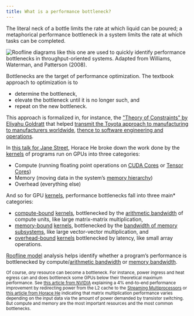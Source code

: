 ```yaml
---
title: What is a performance bottleneck?
---
```


The literal neck of a bottle limits the rate at which liquid can be poured; a metaphorical performance bottleneck in a system limits the rate at which tasks can be completed.

![[Roofline diagrams](/gpu-glossary/perf/roofline-model) like this one are used to quickly identify performance bottlenecks in throughput-oriented systems. Adapted from [Williams, Waterman, and Patterson (2008)](https://people.eecs.berkeley.edu/~kubitron/cs252/handouts/papers/RooflineVyNoYellow.pdf).](themed-image://roofline-model.svg)

Bottlenecks are the target of performance optimization. The textbook approach to optimization is to

- determine the bottleneck,
- elevate the bottleneck until it is no longer such, and
- repeat on the new bottleneck.

This approach is formalized in, for instance, the ["Theory of Constraints" by Eliyahu Goldratt](https://en.wikipedia.org/wiki/Theory_of_constraints) that helped [transmit the Toyota approach to manufacturing to manufacturers worldwide](https://www.leanproduction.com/theory-of-constraints/), [thence to software engineering and operations](https://youtu.be/1jU7iUr-0xE).

In [this talk for Jane Street](https://youtu.be/139UPjoq7Kw?t=1229), Horace He broke down the work done by the [kernels](/gpu-glossary/device-software/kernel) of programs run on GPUs into three categories:

- Compute (running floating point operations on [CUDA Cores](/gpu-glossary/device-hardware/cuda-core) or [Tensor Cores](/gpu-glossary/device-hardware/tensor-core))
- Memory (moving data in the system’s [memory hierarchy](/gpu-glossary/device-software/memory-hierarchy))
- Overhead (everything else)

And so for GPU [kernels](/gpu-glossary/device-software/kernel), performance bottlenecks fall into three main* categories:

- [compute-bound](/gpu-glossary/perf/FIXME) [kernels](/gpu-glossary/device-software/kernel), bottlenecked by the [arithmetic bandwidth](/gpu-glossary/perf/FIXME) of compute units, like large matrix-matrix multiplication,
- [memory-bound](/gpu-glossary/perf/FIXME) [kernels](/gpu-glossary/device-software/kernel), bottlenecked by the [bandwidth of memory subsystems](/gpu-glossary/perf/FIXME), like large vector-vector multiplication, and
- [overhead-bound](/gpu-glossary/perf/FIXME) [kernels](/gpu-glossary/device-software/kernel) bottlenecked by latency, like small array operations.

[Roofline model](/gpu-glossary/perf/FIXME) analysis helps identify whether a program’s performance is bottlenecked by compute/[arithmetic bandwidth](/gpu-glossary/perf/FIXME) or [memory bandwidth](/gpu-glossary/perf/FIXME).

<small>Of course, *any* resource can become a bottleneck. For instance, power ingress and heat egress can and does bottleneck some GPUs below their theoretical maximum performance. See [this article from NVIDIA](https://developer.nvidia.com/blog/nvidia-sets-new-generative-ai-performance-and-scale-records-in-mlperf-training-v4-0/) explaining a 4% end-to-end performance improvement by redirecting power from the L2 cache to the [Streaming Multiprocessors](/gpu-glossary/device-hardware/streaming-multiprocessor) or [this article from Horace He](https://www.thonking.ai/p/strangely-matrix-multiplications) indicating that matrix multiplication performance varies depending on the input data via the amount of power demanded by transistor switching. But compute and memory are the most important resources and the most common bottlenecks.</small>
